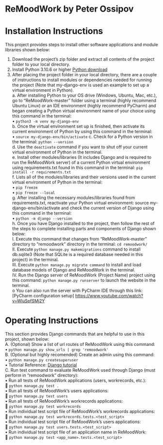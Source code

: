 # ReMoodWork by Peter Ossipov
# Installation  Instructions
This project provides steps to install other software applications and module libraries shown below: 
1.	Download the project’s zip folder and extract all contents of the project folder to your local directory.
2.	Install Python 3.10.6 or higher [Python download](https://www.python.org/downloads/)
3.	After placing the project folder in your local directory, there are a couple of instructions to install modules or dependencies needed for running the project (Note that my-django-env is used an example to set up a virtual environment in Python).  
a. After installing Python to your OS drive (Windows, Ubuntu, Mac, etc.), go to “ReMoodWork-master” folder using a terminal (highly recommend Ubuntu Linux) or an IDE environment (highly recommend PyCharm) and began creating a Python virtual environment name of your choice using this command in the terminal:  
•	```python3 -m venv my-django-env```  
b.	Once the virtual environment set up is finished, then activate its current environment of Python by using this command in the terminal:   
•	```source my-django-env/bin/activate``` 
c.	Check for a Python version in the terminal: ```python --version```  
d.	Use the ```deactivate``` command if you want to shut off your current virtual environment of Python in the terminal.  
e.	Install other modules/libraries (It includes Django and is required to run the ReMoodWork server) of a current Python virtual environment using requirements.txt found in this command in the terminal: ```pip install -r requirements.txt```  
f.	Lists all of the modules/libraries and their versions used in the current virtual environment of Python in the terminal:  
•	```pip freeze```  
•	```pip freeze --local```  
g.	After installing the necessary modules/libraries found from requirements.txt, reactivate your Python virtual environment: source my-django-env/bin/activate and check the current version of Django using this command in the terminal:  
•	```python -m django --version```  
h.	Once you have Django installed to the project, then follow the rest of the steps to complete installing parts and components of Django shown below:  
I.	Execute this command that changes from “ReMoodWork-master” directory to “remoodwork” directory in the terminal: ```cd remoodwork/```  
II.	Execute ```python manage.py makemigrations``` command to install db.sqlite3 (Note that SQLite is a required database needed in this project) in the terminal.   
III.	Execute ```python manage.py migrate command``` to install and load database models of Django and ReMoodWork in the terminal.  
IV.	Run the Django server of ReMoodWork (Project Name) project using this command: ```python manage.py runserver```  to launch the website in the terminal.  
o	You can also run the server with PyCharm IDE through this link: [PyCharm configuration setup] https://www.youtube.com/watch?v=WluSpfSMj2Y 

# Operating  Instructions  
This section provides Django commands that are helpful to use in this project, shown below:  
A.	(Optional) Show a list of url routes of ReMoodWork using this command:  
•	```python manage.py show_urls | grep 'remoodwork'```  
B.	(Optional but highly recomended) Create an admin using this command:   
•	```python manage.py createsuperuser```  
•	Tutorial Reference: [Django tutorial](https://docs.djangoproject.com/en/1.8/intro/tutorial02/)  
C.	Run test command to evaluate ReMoodWork used through Django (must perform in “remoodwork” directory):   
•	Run all tests of ReMoodWork applications (users, workrecords, etc.):  
	```python manage.py test .```  
•	Run all tests of ReMoodWork’s users applications:  
	```python manage.py test users```  
•	Run all tests of ReMoodWork’s workrecords applications:  
	```python manage.py test workrecords```  
•	Run individual test script file of ReMoodWork’s workrecords applications:   
	```python manage.py test workrecords.tests.<test_script>```  
•	Run individual test script file of ReMoodWork’s users applications:   
	```python manage.py test users.tests.<test_script>```  
•	Run individual test script file of an application name in ReMoodWork:  
	```python manage.py test <app_name>.tests.<test_script>```  
